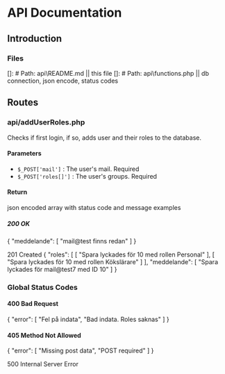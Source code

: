 # API Documentation

## Introduction

### Files

[]: # Path: api\README.md || this file
[]: # Path: api\functions.php || db connection, json encode, status codes

## Routes

### api/addUserRoles.php

Checks if first login, if so, adds user and their roles to the database.

#### Parameters

- `$_POST['mail']` : The user's mail. Required
- `$_POST['roles[]']` : The user's groups. Required

#### Return

json encoded array with status code and message examples

##### 200 OK

{
"meddelande": [
"mail@test finns redan"
]
}

201 Created
{
"roles": [
[
"Spara lyckades för 10 med rollen Personal"
],
[
"Spara lyckades för 10 med rollen Kökslärare"
]
],
"meddelande": [
"Spara lyckades för mail@test7 med ID 10"
]
}

### Global Status Codes

#### 400 Bad Request

{
"error": [
"Fel på indata",
"Bad indata. Roles saknas"
]
}

#### 405 Method Not Allowed

{
"error": [
"Missing post data",
"POST required"
]
}

500 Internal Server Error

